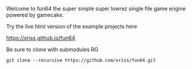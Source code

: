 Welcome to fun64 the super simple super lowrez single file game engine powered by gamecake.

Try the live html version of the example projects here

https://xriss.github.io/fun64

Be sure to clone with submodules RG

	git clone --recursive https://github.com/xriss/fun64.git


